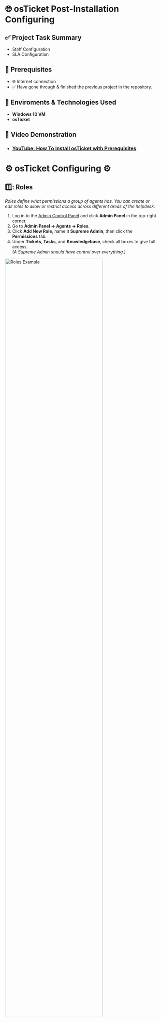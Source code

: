 <h1> 🌐 osTicket Post-Installation Configuring </h1>

## ✅ Project Task Summary

- Staff Configuration
- SLA Configuration


## 📌 Prerequisites
- 🌐 Internet connection
- ✅ Have gone through & finished the previous project in the repository.
  
## 🔗 Enviroments & Technologies Used 
-  **Windows 10 VM**
-  **osTicket**
## 🎥 Video Demonstration

- ### [YouTube: How To Install osTicket with Prerequisites](https://www.youtube.com)

<h1> ⚙️ osTicket Configuring ⚙️ </h1>


## 1️⃣: Roles

*Roles define what permissions a group of agents has. You can create or edit roles to allow or restrict access across different areas of the helpdesk.*

1. Log in to the [Admin Control Panel](http://localhost/osTicket/scp/login.php) and click **Admin Panel** in the top-right corner.
2. Go to **Admin Panel → Agents → Roles**.
3. Click **Add New Role**, name it **Supreme Admin**, then click the **Permissions** tab.
4. Under **Tickets**, **Tasks**, and **Knowledgebase**, check all boxes to give full access.  
   *(A Supreme Admin should have control over everything.)*

<p>
<img src="https://imgur.com/li5othi.png" height="80%" width="80%" alt="Roles Example">
</p>

---

## 2️⃣: Departments

*Departments organize and route tickets to the appropriate group or team, such as a “Support” or “SysAdmin” department.*

1. Go to **Admin Panel → Agents → Departments**.
2. Click **Add New Department** and fill in the following:
   - **Parent:** Top-Level Department  
   - **Name:** SysAdmins  
   *(Other options can be adjusted as needed.)*

<p>
<img src="https://imgur.com/h3EWsqe.png" height="80%" width="80%" alt="Department Example">
</p>

---

## 3️⃣: Agents

*Agents are your internal support staff. They handle tickets and can be assigned to departments, roles, and teams. 
Note down the agents login info for future use.*

1. Go to **Admin Panel → Agents → Add New Agent**.
2. Create two test agents with made-up names and emails.
3. Set their passwords manually:
   - Click **Set Password**
   - Uncheck **Send password reset email** and **Require password change**
4. Assign the following:

- **Agent One**
  - Department Access: **Support / SysAdmins** with **All Access**
  - Team: **Online Banking**

- **Agent Two**
  - Department Access: **Support** with **Expanded Access**
  - Team: **Online Banking**

<p>
<img src="https://imgur.com/Y3ll9Jg.png" height="60%" width="60%" alt="Agent Example">
</p>

---

## 4️⃣: Users

*Users are the people who submit support tickets — typically customers or clients. Note down the User login info for future use.*

1. Go to **Agent Panel → Users → Add New**.
2. Fill in fake user details to simulate a real support ticket.

<p>
<img src="https://imgur.com/LqV8kMp.png" height="90%" width="90%" alt="User Example">
</p>

---

## 5️⃣: Teams

*Teams are custom groups of agents from different departments, built to handle specialized ticket types (e.g., Online Banking issues).*

1. Go to **Admin Panel → Agents → Teams**.
2. Click **Add New Team** and name it **Online Banking**. Do the same with **Level I Support**.
3. After creating the team, use the **Members** tab to add agents to it.
   Add:
   - SysAdmins + Admin to **Online Banking**
   - Support to **Level I Support**

<p>
<img src="https://imgur.com/tC6Qjhw.png" height="90%" width="90%" alt="Team Example">
</p>

---

## 6️⃣: SLA (Service Level Agreements)

*SLAs define how quickly tickets should be responded to or resolved based on priority.*

1. Go to **Admin Panel → Manage → SLA**.
2. Create the following SLAs:
   - **Sev-A**: 1-hour grace period, 24/7 schedule  
   - **Sev-B**: 4-hour grace period, 24/7 schedule  
   - **Sev-C**: 8-hour grace period, business hours only

<p>
<img src="https://imgur.com/geXtlEu.png" height="90%" width="90%" alt="SLA Example">
</p>


